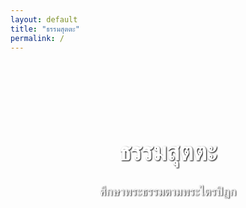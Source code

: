 ```yaml
---
layout: default
title: "ธรรมสุตตะ"
permalink: /
---
```


<header class="hero-header" style="background-image: url('/assets/images/hero.jpg'); background-size: cover; padding: 4rem 1rem; text-align: center; color: white;">
  <h1 style="font-size: 2.5rem; font-weight: bold; text-shadow: 1px 1px 2px black;">ธรรมสุตตะ</h1>
  <p style="font-size: 1.2rem; text-shadow: 1px 1px 2px black;">ศึกษาพระธรรมตามพระไตรปิฎก</p>
</header>

<section style="text-align: center; padding: 2rem;">
  <div id="buddha-quote" style="color: #1B5E20; font-weight: bold;"></div>
</section>

<section style="text-align: center; padding: 2rem;">
  <div id="buddha-quote" style="color: #1B5E20; font-weight: bold;"></div>
</section>

<script>
document.addEventListener("DOMContentLoaded", function() {
  fetch("{{ '/assets/data/quotes.json' | relative_url }}")
    .then(response => {
      if (!response.ok) throw new Error("Network error");
      return response.json();
    })
    .then(data => {
      if (!Array.isArray(data) || data.length === 0) return;

      const random = Math.floor(Math.random() * data.length);
      const quote = data[random];
      const quoteHtml = `"${quote.quote}"<br><br>— <i>${quote.source}</i>`;
      document.getElementById("buddha-quote").innerHTML = quoteHtml;
    })
    .catch(err => {
      console.error("Quote load failed:", err);
      document.getElementById("buddha-quote").innerText = "ไม่สามารถโหลดพุทธพจน์ได้";
    });
});
</script>